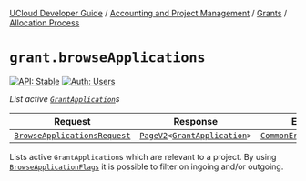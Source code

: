 [UCloud Developer Guide](/docs/developer-guide/README.md) / [Accounting and Project Management](/docs/developer-guide/accounting-and-projects/README.md) / [Grants](/docs/developer-guide/accounting-and-projects/grants/README.md) / [Allocation Process](/docs/developer-guide/accounting-and-projects/grants/grants.md)

# `grant.browseApplications`

[![API: Stable](https://img.shields.io/static/v1?label=API&message=Stable&color=green&style=flat-square)](/docs/developer-guide/core/api-conventions.md)
[![Auth: Users](https://img.shields.io/static/v1?label=Auth&message=Users&color=informational&style=flat-square)](/docs/developer-guide/core/types.md#role)


_List active [`GrantApplication`](/docs/reference/dk.sdu.cloud.grant.api.GrantApplication.md)s_

| Request | Response | Error |
|---------|----------|-------|
|<code><a href='#browseapplicationsrequest'>BrowseApplicationsRequest</a></code>|<code><a href='/docs/reference/dk.sdu.cloud.PageV2.md'>PageV2</a>&lt;<a href='#grantapplication'>GrantApplication</a>&gt;</code>|<code><a href='/docs/reference/dk.sdu.cloud.CommonErrorMessage.md'>CommonErrorMessage</a></code>|

Lists active `GrantApplication`s which are relevant to a project. By using
                    [`BrowseApplicationFlags`](/docs/reference/dk.sdu.cloud.grant.api.BrowseApplicationFlags.md)  it is possible to filter on ingoing and/or outgoing.


